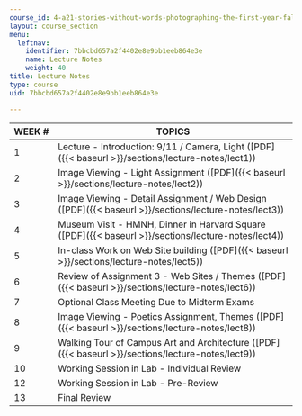```yaml
---
course_id: 4-a21-stories-without-words-photographing-the-first-year-fall-2006
layout: course_section
menu:
  leftnav:
    identifier: 7bbcbd657a2f4402e8e9bb1eeb864e3e
    name: Lecture Notes
    weight: 40
title: Lecture Notes
type: course
uid: 7bbcbd657a2f4402e8e9bb1eeb864e3e

---
```


| WEEK # | TOPICS |
| --- | --- |
| 1 | Lecture - Introduction: 9/11 / Camera, Light ([PDF]({{< baseurl >}}/sections/lecture-notes/lect1)) |
| 2 | Image Viewing - Light Assignment ([PDF]({{< baseurl >}}/sections/lecture-notes/lect2)) |
| 3 | Image Viewing - Detail Assignment / Web Design ([PDF]({{< baseurl >}}/sections/lecture-notes/lect3)) |
| 4 | Museum Visit - HMNH, Dinner in Harvard Square ([PDF]({{< baseurl >}}/sections/lecture-notes/lect4)) |
| 5 | In-class Work on Web Site building ([PDF]({{< baseurl >}}/sections/lecture-notes/lect5)) |
| 6 | Review of Assignment 3 - Web Sites / Themes ([PDF]({{< baseurl >}}/sections/lecture-notes/lect6)) |
| 7 | Optional Class Meeting Due to Midterm Exams |
| 8 | Image Viewing - Poetics Assignment, Themes ([PDF]({{< baseurl >}}/sections/lecture-notes/lect8)) |
| 9 | Walking Tour of Campus Art and Architecture ([PDF]({{< baseurl >}}/sections/lecture-notes/lect9)) |
| 10 | Working Session in Lab - Individual Review |
| 12 | Working Session in Lab - Pre-Review |
| 13 | Final Review